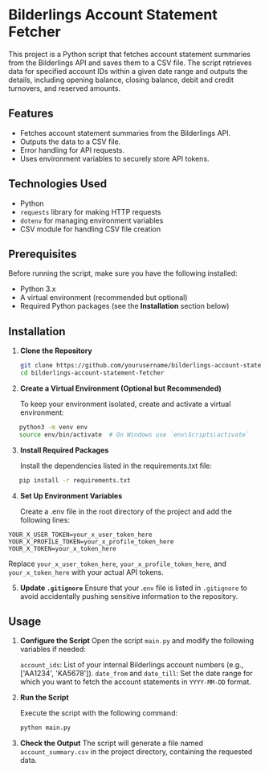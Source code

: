 # Bilderlings Account Statement Fetcher

This project is a Python script that fetches account statement summaries from the Bilderlings API and saves them to a CSV file. The script retrieves data for specified account IDs within a given date range and outputs the details, including opening balance, closing balance, debit and credit turnovers, and reserved amounts.

## Features

- Fetches account statement summaries from the Bilderlings API.
- Outputs the data to a CSV file.
- Error handling for API requests.
- Uses environment variables to securely store API tokens.

## Technologies Used

- Python
- `requests` library for making HTTP requests
- `dotenv` for managing environment variables
- CSV module for handling CSV file creation

## Prerequisites

Before running the script, make sure you have the following installed:

- Python 3.x
- A virtual environment (recommended but optional)
- Required Python packages (see the **Installation** section below)

## Installation

1. **Clone the Repository**
   ```bash
   git clone https://github.com/yourusername/bilderlings-account-statement-fetcher.git
   cd bilderlings-account-statement-fetcher

2. **Create a Virtual Environment (Optional but Recommended)**

   To keep your environment isolated, create and activate a virtual environment:
```bash 
   python3 -m venv env
   source env/bin/activate  # On Windows use `env\Scripts\activate`
```

3. **Install Required Packages**
   
   Install the dependencies listed in the requirements.txt file:
```bash
   pip install -r requirements.txt
```

4. **Set Up Environment Variables**
   
   Create a .env file in the root directory of the project and add the following lines:
```
YOUR_X_USER_TOKEN=your_x_user_token_here
YOUR_X_PROFILE_TOKEN=your_x_profile_token_here
YOUR_X_TOKEN=your_x_token_here
```
Replace `your_x_user_token_here`, `your_x_profile_token_here`, and `your_x_token_here` with your actual API tokens.

5. **Update `.gitignore`**
Ensure that your .`env` file is listed in `.gitignore` to avoid accidentally pushing sensitive information to the repository.


## Usage

1. **Configure the Script**
   Open the script `main.py` and modify the following variables if needed:

   `account_ids`: List of your internal Bilderlings account numbers (e.g., ['AA1234', 'KA5678']).
   `date_from` and `date_till`: Set the date range for which you want to fetch the account statements in `YYYY-MM-DD` format.

2. **Run the Script**
   
   Execute the script with the following command:
   ```bash
   python main.py
   ```

3. **Check the Output**
   The script will generate a file named `account_summary.csv` in the project directory, containing the requested data.
